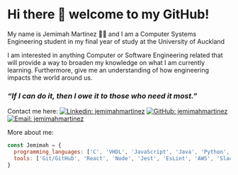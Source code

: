 # Hi there 👋 welcome to my GitHub!

My name is Jemimah Martinez :woman_student: and I am a Computer Systems Engineering student in my final year of study at the University of Auckland 

I am interested in anything Computer or Software Engineering related that will provide a way to broaden my knowledge on what I am currently learning. Furthermore, give me an understanding of how engineering impacts the world around us. 

### ***“If I can do it, then I owe it to those who need it most.”***

Contact me here:
[![Linkedin: jemimahmartinez](https://img.shields.io/badge/-jemimahmartinez-blue?style=flat-square&logo=Linkedin&logoColor=white&link=https://www.linkedin.com/in/jemimah-martinez-a0924a18b/)](https://www.linkedin.com/in/jemimah-martinez-a0924a18b/) 
[![GitHub: jemimahmartinez](https://img.shields.io/badge/-jemimahmartinez-black?style=flat-square&logo=GitHub&logoColor=white&link=https://github.com/jemimahmartinez)](https://github.com/jemimahmartinez)
[![Email: jemimahmartinez](https://img.shields.io/badge/-martinezjemimah-red?style=flat-square&logo=Gmail&logoColor=white&link=mailto:martinezjemimah@gmail.com)](mailto:martinezjemimah@gmail.com)

More about me:
```javascript
const Jemimah = {
  programming_languages: ['C', 'VHDL', 'JavaScript', 'Java', 'Python', 'HTML', 'CSS', 'C++', 'MATLAB', 'TypeScript', 'YAML'],
  tools: ['Git/GitHub', 'React', 'Node', 'Jest', 'EsLint', 'AWS', 'Slack', 'Jira'],
}
```

<!--[<img src = "mail.png">](mailto:martinezjemimah@gmail.com) [<img src = "linkedin.png">](https://www.linkedin.com/in/jemimah-martinez-a0924a18b/) [<img src = "github.png">](https://github.com/jemimahmartinez) -->



<!--
**jemimahmartinez/jemimahmartinez** is a ✨ _special_ ✨ repository because its `README.md` (this file) appears on your GitHub profile.

Here are some ideas to get you started:

- 🔭 I’m currently working on ...
- 🌱 I’m currently learning ...
- 👯 I’m looking to collaborate on ...
- 🤔 I’m looking for help with ...
- 💬 Ask me about ...
- 📫 How to reach me: ...
- 😄 Pronouns: ...
- ⚡ Fun fact: ...
-->

